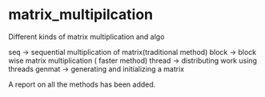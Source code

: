 # matrix_multipilcation
Different kinds of matrix multiplication and algo

seq -> sequential multiplication of matrix(traditional method)
block -> block wise matrix multiplication ( faster method)
thread -> distributing work using threads
genmat -> generating and initializing a matrix


A report on all the methods has been added.
